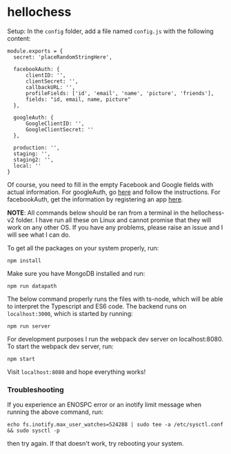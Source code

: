 # hellochess

Setup:
In the `config` folder, add a file named `config.js` with the following content:

    module.exports = {
      secret: 'placeRandomStringHere',

      facebookAuth: {
          clientID: '',
          clientSecret: '',
          callbackURL: '',
          profileFields: ['id', 'email', 'name', 'picture', 'friends'],
          fields: "id, email, name, picture"
      },

      googleAuth: {
          GoogleClientID: '',
          GoogleClientSecret: ''
      },

      production: '',
      staging: '',
      staging2: '',
      local: ''
    }

Of course, you need to fill in the empty Facebook and Google fields with actual
information. For googleAuth, go [here](https://developers.google.com/identity/sign-in/web/devconsole-project)
and follow the instructions. For facebookAuth, get the information by registering an app
[here](https://developers.facebook.com/docs/apps/register).

**NOTE**: All commands below should be ran from a terminal in the hellochess-v2 folder.
I have run all these on Linux and cannot promise that they will work on any other
OS. If you have any problems, please raise an issue and I will see what I can do.

To get all the packages on your system properly, run:

`npm install`

Make sure you have MongoDB installed and run:

`npm run datapath`

The below command properly runs the files with ts-node, which will be able to interpret
the Typescript and ES6 code. The backend runs on `localhost:3000`, which is started by running:

`npm run server`

For development purposes I run the webpack dev server on localhost:8080.
To start the webpack dev server, run:

`npm start`

Visit `localhost:8080` and hope everything works!

### Troubleshooting
If you experience an ENOSPC error or an inotify limit message when running the above command, run:

`echo fs.inotify.max_user_watches=524288 | sudo tee -a /etc/sysctl.conf && sudo sysctl -p`

then try again. If that doesn't work, try rebooting your system.
